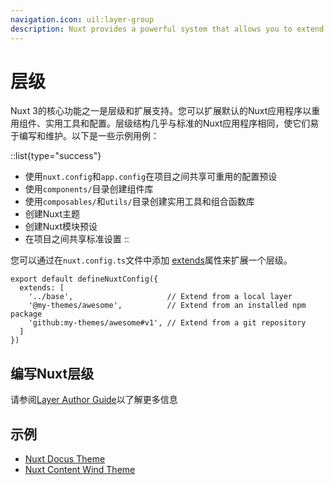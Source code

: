 ```yaml
---
navigation.icon: uil:layer-group
description: Nuxt provides a powerful system that allows you to extend the default files, configs, and much more.
---
```


# 层级

Nuxt 3的核心功能之一是层级和扩展支持。您可以扩展默认的Nuxt应用程序以重用组件、实用工具和配置。层级结构几乎与标准的Nuxt应用程序相同，使它们易于编写和维护。以下是一些示例用例：

::list{type="success"}
- 使用`nuxt.config`和`app.config`在项目之间共享可重用的配置预设
- 使用`components/`目录创建组件库
- 使用`composables/`和`utils/`目录创建实用工具和组合函数库
- 创建Nuxt主题
- 创建Nuxt模块预设
- 在项目之间共享标准设置
::

您可以通过在`nuxt.config.ts`文件中添加 [extends](/api/configuration/nuxt-config#extends)属性来扩展一个层级。

```ts{}[nuxt.config.ts]
export default defineNuxtConfig({
  extends: [
    '../base',                     // Extend from a local layer
    '@my-themes/awesome',          // Extend from an installed npm package
    'github:my-themes/awesome#v1', // Extend from a git repository
  ]
})
```

## 编写Nuxt层级

请参阅[Layer Author Guide](/guide/going-further/layers)以了解更多信息

## 示例

- [Nuxt Docus Theme](https://github.com/nuxt-themes/docus#readme)
- [Nuxt Content Wind Theme](https://github.com/Atinux/content-wind#readme)

